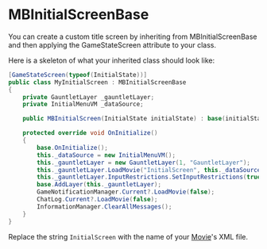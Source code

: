 # MBInitialScreenBase

You can create a custom title screen by inheriting from MBInitialScreenBase and then applying the GameStateScreen attribute to your class.

Here is a skeleton of what your inherited class should look like:

```csharp
[GameStateScreen(typeof(InitialState))]
public class MyInitialScreen : MBInitialScreenBase
{
    private GauntletLayer _gauntletLayer;
    private InitialMenuVM _dataSource;

    public MBInitialScreen(InitialState initialState) : base(initialState) { }

    protected override void OnInitialize()
    {
        base.OnInitialize();
        this._dataSource = new InitialMenuVM();
        this._gauntletLayer = new GauntletLayer(1, "GauntletLayer");
        this._gauntletLayer.LoadMovie("InitialScreen", this._dataSource);
        this._gauntletLayer.InputRestrictions.SetInputRestrictions(true, InputUsageMask.Mouse);
        base.AddLayer(this._gauntletLayer);
        GameNotificationManager.Current?.LoadMovie(false);
        ChatLog.Current?.LoadMovie(false);
        InformationManager.ClearAllMessages();
    }
}
```

Replace the string `InitialScreen` with the name of your [Movie](../_xmldocs/movie.md)'s XML file.

